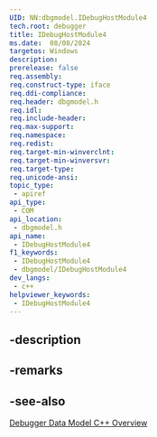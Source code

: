```yaml
---
UID: NN:dbgmodel.IDebugHostModule4
tech.root: debugger
title: IDebugHostModule4
ms.date:  08/08/2024
targetos: Windows
description: 
prerelease: false
req.assembly: 
req.construct-type: iface
req.ddi-compliance: 
req.header: dbgmodel.h
req.idl: 
req.include-header: 
req.max-support: 
req.namespace: 
req.redist: 
req.target-min-winverclnt: 
req.target-min-winversvr: 
req.target-type: 
req.unicode-ansi: 
topic_type:
 - apiref
api_type:
 - COM
api_location:
 - dbgmodel.h
api_name:
 - IDebugHostModule4
f1_keywords:
 - IDebugHostModule4
 - dbgmodel/IDebugHostModule4
dev_langs:
 - c++
helpviewer_keywords:
 - IDebugHostModule4
---
```


## -description

## -remarks

## -see-also

[Debugger Data Model C++ Overview](/windows-hardware/drivers/debugger/data-model-cpp-overview)

